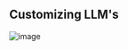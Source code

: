 ## Customizing LLM's
![image](https://github.com/ylnhari/Courses_And_Trainings/assets/45874226/f5f531c3-9527-4cc7-aa2c-58b1d08eef7b)

